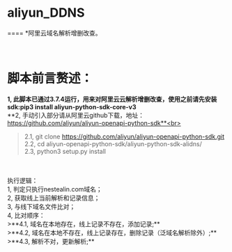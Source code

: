 # aliyun_DDNS<br>
====
*阿里云域名解析增删改查。<br>
<br>
<br>
# 脚本前言赘述：<br>
**1, 此脚本已通过3.7.4运行，用来对阿里云云解析增删改查，使用之前请先安装sdk:pip3 install aliyun-python-sdk-core-v3**<br>
**2, 手动引入部分请从阿里云github下载，地址：https://github.com/aliyun/aliyun-openapi-python-sdk**<br>
>2.1, git clone https://github.com/aliyun/aliyun-openapi-python-sdk.git<br>
>2.2, cd aliyun-openapi-python-sdk/aliyun-python-sdk-alidns/<br>
>2.3, python3 setup.py install<br>
<br>
<br>
执行逻辑：<br>
1, 判定只执行nestealin.com域名；<br>
2, 获取线上当前解析和记录信息；<br>
3, 与线下域名文件比对；<br>
4, 比对顺序：<br>
>**4.1, 域名在本地存在，线上记录不存在，添加记录;**<br>
>**4.2, 域名在本地不存在，线上记录存在，删除记录（泛域名解析除外）;**<br>
>**4.3, 解析不对，更新解析;**<br>
